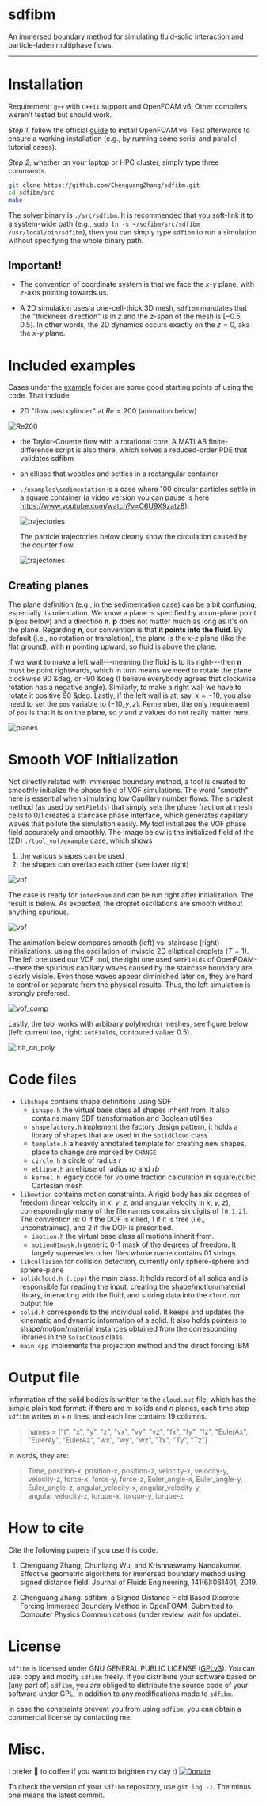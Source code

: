 # sdfibm
An immersed boundary method for simulating fluid-solid interaction and particle-laden multiphase flows.

-----------

# Installation
Requirement: `g++` with `C++11` support and OpenFOAM v6. Other compilers weren't tested but should work.

*Step 1*, follow the official [guide](https://www.openfoam.org) to install OpenFOAM v6. Test afterwards to ensure a working installation (e.g., by running some serial and parallel tutorial cases).

*Step 2*, whether on your laptop or HPC cluster, simply type three commands.

```bash
git clone https://github.com/ChenguangZhang/sdfibm.git
cd sdfibm/src
make
```
The solver binary is `./src/sdfibm`. It is recommended that you soft-link it to a system-wide path (e.g., `sudo ln -s ~/sdfibm/src/sdfibm /usr/local/bin/sdfibm`), then you can simply type `sdfibm` to run a simulation without specifying the whole binary path.
## Important!

- The convention of coordinate system is that we face the $x$-$y$ plane, with $z$-axis pointing towards us.

- A 2D simulation uses a one-cell-thick 3D mesh, `sdfibm` mandates that the "thickness direction" is in $z$ and the $z$-span of the mesh is $[-0.5,0.5]$. In other words, the 2D dynamics occurs exactly on the $z=0$, aka the $x$-$y$ plane. 


# Included examples
Cases under the [example](./examples) folder are some good starting points of using the code. That include

- 2D "flow past cylinder" at $Re=200$ (animation below)

![Re200](./figs/flow_past_cylinder_re200.gif)

- the Taylor-Couette flow with a rotational core. A MATLAB finite-difference script is also there, which solves a reduced-order PDE that validates sdfibm

- an ellipse that wobbles and settles in a rectangular container

- `./examples\sedimentation` is a case where 100 circular particles settle in a square container (a video version you can pause is here https://www.youtube.com/watch?v=C6U9X9zatz8). 

  ![trajectories](./figs/ani_T.gif)

  The particle trajectories below clearly show the circulation caused by the counter flow.

  ![trajectories](./figs/traj.svg)

## Creating planes

The plane definition (e.g., in the sedimentation case) can be a bit confusing, especially its orientation. We know a plane is specified by an on-plane point $\boldsymbol p$ (`pos` below) and a direction $\boldsymbol n$.  $\boldsymbol p$ does not matter much as long as it's on the plane. Regarding $\boldsymbol n$, our convention is that **it points into the fluid**. By default (i.e., no rotation or translation), the plane is the $x$-$z$  plane (like the flat ground), with $\boldsymbol n$ pointing upward, so fluid is above the plane. 

If we want to make a left wall---meaning the fluid is to its right---then $\boldsymbol n$ must be point rightwards, which in turn means we need to rotate the plane clockwise 90 &deg, or -90 &deg (I believe everybody agrees that clockwise rotation has a negative angle). Similarly, to make a right wall we have to rotate it positive 90 &deg. Lastly, if the left wall is at, say, $x=-10%$, you also need to set the `pos` variable to $(-10, y, z)$. Remember, the only requirement of `pos` is that it is on the plane, so $y$ and $z$ values do not really matter here. 

![planes](./figs/planes.png)

# Smooth VOF Initialization

Not directly related with immersed boundary method, a tool is created to smoothly initialize the phase field of VOF simulations. The word "smooth" here is essential when simulating low Capillary number flows. The simplest method (as used by `setFields`) that simply sets the phase fraction at mesh cells to 0/1 creates a staircase phase interface, which generates capillary waves that pollute the simulation easily. My tool initializes the VOF phase field accurately and smoothly. The image below is the initialized field of the (2D) `./tool_vof/example` case, which shows

1. the various shapes can be used
2. the shapes can overlap each other (see lower right)

![vof](./figs/vof.png)

The case is ready for `interFoam` and can be run right after initialization. The result is below. As expected, the droplet oscillations are smooth without anything spurious.

![vof](./figs/vof_ani.gif)

The animation below compares smooth (left) vs. staircase (right) initializations, using the oscillation of inviscid 2D elliptical droplets ($T=1$). The left one used our VOF tool, the right one used `setFields` of OpenFOAM---there the spurious capillary waves caused by the staircase boundary are clearly visible. Even those waves appear diminished later on, they are hard to control or separate from the physical results. Thus, the left simulation is strongly preferred.

![vof_comp](./figs/smooth_vs_rough.gif)

Lastly, the tool works with arbitrary polyhedron meshes, see figure below (left: current too, right: `setFields`, contoured value: 0.5).

![init_on_poly](./figs/init_on_poly.png)

# Code files

- `libshape` contains shape definitions using SDF
    - `ishape.h` the virtual base class all shapes inherit from. It also contains many SDF transformation and Boolean utilities
    - `shapefactory.h` implement the factory design pattern, it holds a library of shapes that are used in the `SolidCloud` class
    - `template.h` a heavily annotated template for creating new shapes, place to change are marked by `CHANGE`
    - `circle.h` a circle of radius $r$
    - `ellipse.h` an ellipse of radius $ra$ and $rb$
    - `kernel.h` legacy code for volume fraction calculation in square/cubic Cartesian mesh
- `libmotion` contains motion constraints. A rigid body has six degrees of freedom (linear velocity in $x$, $y$, $z$, and angular velocity in $x$, $y$, $z$), correspondingly many of the file names contains six digits of `[0,1,2]`. The convention is: 0 if the DOF is killed, 1 if it is free (i.e., unconstrained), and 2 if the DOF is prescribed.
    - `imotion.h` the virtual base class all motions inherit from.
    - `motion01mask.h` generic 0-1 mask of the degrees of freedom. It largely supersedes other files whose name contains 01 strings.
- `libcollision` for collision detection, currently only sphere-sphere and sphere-plane
- `solidcloud.h (.cpp)` the main class. It holds record of all solids and is responsible for reading the input, creating the shape/motion/material library, interacting with the fluid, and storing data into the `cloud.out` output file
- `solid.h` corresponds to the individual solid. It keeps and updates the kinematic and dynamic information of a solid. It also holds pointers to shape/motion/material instances obtained from the corresponding libraries in the `SolidCloud` class.
- `main.cpp` implements the projection method and the direct forcing IBM

# Output file
Information of the solid bodies is written to the `cloud.out` file, which has the simple plain text format: if there are $m$ solids and $n$ planes, each time step `sdfibm` writes $m+n$ lines, and each line contains 19 columns.

> names = ["t", "x", "y", "z", "vx", "vy", "vz", "fx", "fy", "fz", "EulerAx", "EulerAy", "EulerAz", "wx", "wy", "wz", "Tx", "Ty", "Tz"]

In words, they are:  
> Time, position-x, position-x, position-z, velocity-x, velocity-y, velocity-z, force-x, force-y, force-z, Euler_angle-x, Euler_angle-y, Euler_angle-z, angular_velocity-x, angular_velocity-y, angular_velocity-z, torque-x, torque-y, torque-z


# How to cite
Cite the following papers if you use this code.

1. Chenguang Zhang, Chunliang Wu, and Krishnaswamy Nandakumar. Effective geometric algorithms for immersed boundary method using signed distance field. Journal of Fluids Engineering, 141(6):061401, 2019.

2. Chenguang Zhang. sdfibm: a Signed Distance Field Based Discrete Forcing Immersed Boundary Method in OpenFOAM. Submitted to Computer Physics Communications (under review, wait for update).

# License 

`sdfibm` is licensed under GNU GENERAL PUBLIC LICENSE ([GPLv3](https://opensource.org/licenses/GPL-3.0)). You can use, copy and modify `sdfibm` freely. If you distribute your software based on (any part of) `sdfibm`, you are obliged to distribute the source code of your software under GPL, in addition to any modifications made to `sdfibm`.

In case the constraints prevent you from using `sdfibm`, you can obtain a commercial license by contacting me.

# Misc.

I prefer 🍔 to coffee if you want to brighten my day :) [![Donate](https://www.paypalobjects.com/en_US/i/btn/btn_donate_SM.gif)](https://www.paypal.com/cgi-bin/webscr?cmd=_donations&business=BWVSQXJKTRGSJ&currency_code=USD&source=url)

To check the version of your `sdfibm` repository, use `git log -1`. The minus one means the latest commit.